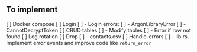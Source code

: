 ## To implement

[ ] Docker compose
[ ] Login
[ ] - Login errors:
[ ]   - ArgonLibraryError
[ ]   - CannotDecryptToken
[ ] CRUD tables
[ ] - Modify tables 
[ ] - Error if row not found
[ ] Log rotation
[ ] Drop
[ ] - contacts.csv
[ ] Handle-errors
[ ] - lib.rs. Implement error events and improve code like `return_error`
